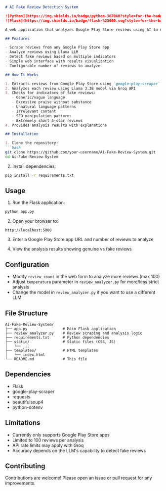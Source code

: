 ```markdown
# AI Fake Review Detection System

![Python](https://img.shields.io/badge/python-3670A0?style=for-the-badge&logo=python&logoColor=ffdd54)
![Flask](https://img.shields.io/badge/flask-%23000.svg?style=for-the-badge&logo=flask&logoColor=white)

A web application that analyzes Google Play Store reviews using AI to detect potentially fake or suspicious reviews.

## Features

- Scrape reviews from any Google Play Store app
- Analyze reviews using Llama LLM
- Detect fake reviews based on multiple indicators
- Simple web interface with results visualization
- Configurable number of reviews to analyze

## How It Works

1. Extracts reviews from Google Play Store using `google-play-scraper`
2. Analyzes each review using Llama 3.3B model via Groq API
3. Checks for indicators of fake reviews:
   - Generic/vague language
   - Excessive praise without substance
   - Unnatural language patterns
   - Irrelevant content
   - SEO manipulation patterns
   - Extremely short 5-star reviews
4. Provides analysis results with explanations

## Installation

1. Clone the repository:
```bash
git clone https://github.com/your-username/Ai-Fake-Review-System.git
cd Ai-Fake-Review-System
```

2. Install dependencies:
```bash
pip install -r requirements.txt
```

## Usage

1. Run the Flask application:
```bash
python app.py
```

2. Open your browser to:
```
http://localhost:5000
```

3. Enter a Google Play Store app URL and number of reviews to analyze

4. View the analysis results showing genuine vs fake reviews

## Configuration

- Modify `review_count` in the web form to analyze more reviews (max 100)
- Adjust `temperature` parameter in `review_analyzer.py` for more/less strict analysis
- Change the model in `review_analyzer.py` if you want to use a different LLM

## File Structure

```
Ai-Fake-Review-System/
├── app.py                # Main Flask application
├── review_analyzer.py    # Review scraping and analysis logic
├── requirements.txt      # Python dependencies
├── static/               # Static files (CSS, JS)
│   └── ...
├── templates/            # HTML templates
│   └── index.html
└── README.md             # This file
```

## Dependencies

- Flask
- google-play-scraper
- requests
- beautifulsoup4
- python-dotenv

## Limitations

- Currently only supports Google Play Store apps
- Limited to 100 reviews per analysis
- API rate limits may apply with Groq
- Accuracy depends on the LLM's capability to detect fake reviews

## Contributing

Contributions are welcome! Please open an issue or pull request for any improvements.

